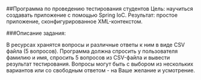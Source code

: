 ##Программа по проведению тестирования студентов
Цель: научиться создавать приложение с помощью Spring IoC. Результат: простое приложение, сконфигурированное XML-контекстом.

###Описание задания:

В ресурсах хранятся вопросы и различные ответы к ним в виде CSV файла (5 вопросов).
Программа должна спросить у пользователя фамилию и имя, спросить 5 вопросов из CSV-файла и вывести результат тестирования.
Вопросы могут быть с выбором из нескольких вариантов или со свободным ответом - на Ваше желание и усмотрение.
